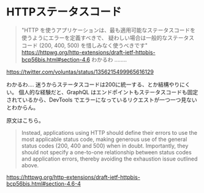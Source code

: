 # HTTPステータスコード

> "HTTP を使うアプリケーションは、最も適用可能なステータスコードを使うようにエラーを定義すべきで、 疑わしい場合は一般的なステータスコード (200, 400, 500) を惜しみなく使うべきです" https://httpwg.org/http-extensions/draft-ietf-httpbis-bcp56bis.html#section-4.6 わかるわ ........

https://twitter.com/voluntas/status/1356215499965616129

わかるわ....
迷うからステータスコードは200に統一する、とか結構やりにくい。
個人的な経験だと、GraphQL はエンドポイントもステータスコードも固定されているから、DevTools でエラーになっているリクエストが一つ一つ見ないとわからん。

原文はこちら。

> Instead, applications using HTTP should define their errors to use the most applicable status code, making generous use of the general status codes (200, 400 and 500) when in doubt. Importantly, they should not specify a one-to-one relationship between status codes and application errors, thereby avoiding the exhaustion issue outlined above.

https://httpwg.org/http-extensions/draft-ietf-httpbis-bcp56bis.html#section-4.6-4

